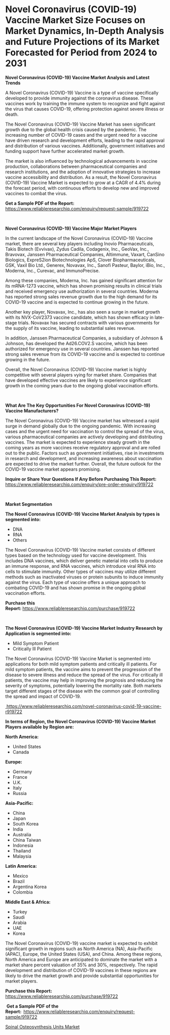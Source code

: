 <p><h1>Novel Coronavirus (COVID-19) Vaccine Market Size Focuses on Market Dynamics, In-Depth Analysis and Future Projections of its Market Forecasted for Period from 2024 to 2031</h1></p><p><strong>Novel Coronavirus (COVID-19) Vaccine Market Analysis and Latest Trends</strong></p>
<p><p>A Novel Coronavirus (COVID-19) Vaccine is a type of vaccine specifically developed to provide immunity against the coronavirus disease. These vaccines work by training the immune system to recognize and fight against the virus that causes COVID-19, offering protection against severe illness or death.</p><p>The Novel Coronavirus (COVID-19) Vaccine Market has seen significant growth due to the global health crisis caused by the pandemic. The increasing number of COVID-19 cases and the urgent need for a vaccine have driven research and development efforts, leading to the rapid approval and distribution of various vaccines. Additionally, government initiatives and funding support have further accelerated market growth.</p><p>The market is also influenced by technological advancements in vaccine production, collaborations between pharmaceutical companies and research institutions, and the adoption of innovative strategies to increase vaccine accessibility and distribution. As a result, the Novel Coronavirus (COVID-19) Vaccine Market is expected to grow at a CAGR of 4.4% during the forecast period, with continuous efforts to develop new and improved vaccines to combat the virus.</p></p>
<p><strong>Get a Sample PDF of the Report:&nbsp;</strong> <a href="https://www.reliableresearchiq.com/enquiry/request-sample/919722">https://www.reliableresearchiq.com/enquiry/request-sample/919722</a></p>
<p>&nbsp;</p>
<p><strong>Novel Coronavirus (COVID-19) Vaccine Major Market Players</strong></p>
<p><p>In the current landscape of the Novel Coronavirus (COVID-19) Vaccine market, there are several key players including Inovio Pharmaceuticals, Takis Biotech (Evvivax), Zydus Cadila, Codagenix, Inc., GeoVax, Inc., Bravovax, Janssen Pharmaceutical Companies, Altimmune, Vaxart, CanSino Biologics, ExpreS2ion Biotechnologies ApS, Clover Biopharmaceuticals, GSK, Vaxil Bio Ltd., Generex, Novavax, Inc., Sanofi Pasteur, Baylor, iBio, Inc., Moderna, Inc., Curevac, and ImmunoPrecise.</p><p>Among these companies, Moderna, Inc. has gained significant attention for its mRNA-1273 vaccine, which has shown promising results in clinical trials and received emergency use authorization in several countries. Moderna has reported strong sales revenue growth due to the high demand for its COVID-19 vaccine and is expected to continue growing in the future.</p><p>Another key player, Novavax, Inc., has also seen a surge in market growth with its NVX-CoV2373 vaccine candidate, which has shown efficacy in late-stage trials. Novavax has secured contracts with various governments for the supply of its vaccine, leading to substantial sales revenue.</p><p>In addition, Janssen Pharmaceutical Companies, a subsidiary of Johnson & Johnson, has developed the Ad26.COV2.S vaccine, which has been authorized for emergency use in several countries. Janssen has reported strong sales revenue from its COVID-19 vaccine and is expected to continue growing in the future.</p><p>Overall, the Novel Coronavirus (COVID-19) Vaccine market is highly competitive with several players vying for market share. Companies that have developed effective vaccines are likely to experience significant growth in the coming years due to the ongoing global vaccination efforts.</p></p>
<p>&nbsp;</p>
<p><strong>What Are The Key Opportunities For Novel Coronavirus (COVID-19) Vaccine Manufacturers?</strong></p>
<p><p>The Novel Coronavirus (COVID-19) Vaccine market has witnessed a rapid surge in demand globally due to the ongoing pandemic. With increasing cases and the urgent need for vaccination to control the spread of the virus, various pharmaceutical companies are actively developing and distributing vaccines. The market is expected to experience steady growth in the coming years as more vaccines receive regulatory approval and are rolled out to the public. Factors such as government initiatives, rise in investments in research and development, and increasing awareness about vaccination are expected to drive the market further. Overall, the future outlook for the COVID-19 vaccine market appears promising.</p></p>
<p><strong>Inquire or Share Your Questions If Any Before Purchasing This Report:</strong> <a href="https://www.reliableresearchiq.com/enquiry/pre-order-enquiry/919722">https://www.reliableresearchiq.com/enquiry/pre-order-enquiry/919722</a></p>
<p>&nbsp;</p>
<p><strong>Market Segmentation</strong></p>
<p><strong>The Novel Coronavirus (COVID-19) Vaccine Market Analysis by types is segmented into:</strong></p>
<p><ul><li>DNA</li><li>RNA</li><li>Others</li></ul></p>
<p><p>The Novel Coronavirus (COVID-19) Vaccine market consists of different types based on the technology used for vaccine development. This includes DNA vaccines, which deliver genetic material into cells to produce an immune response, and RNA vaccines, which introduce viral RNA into cells to stimulate immunity. Other types of vaccines may utilize different methods such as inactivated viruses or protein subunits to induce immunity against the virus. Each type of vaccine offers a unique approach to combating COVID-19 and has shown promise in the ongoing global vaccination efforts.</p></p>
<p><strong>Purchase this Report:&nbsp;</strong><a href="https://www.reliableresearchiq.com/purchase/919722">https://www.reliableresearchiq.com/purchase/919722</a></p>
<p>&nbsp;</p>
<p><strong>The Novel Coronavirus (COVID-19) Vaccine Market Industry Research by Application is segmented into:</strong></p>
<p><ul><li>Mild Symptom Patient</li><li>Critically Ill Patient</li></ul></p>
<p><p>The Novel Coronavirus (COVID-19) Vaccine Market is segmented into applications for both mild symptom patients and critically ill patients. For mild symptom patients, the vaccine aims to prevent the progression of the disease to severe illness and reduce the spread of the virus. For critically ill patients, the vaccine may help in improving the prognosis and reducing the severity of symptoms, potentially lowering the mortality rate. Both markets target different stages of the disease with the common goal of controlling the spread and impact of COVID-19.</p></p>
<p><a href="https://www.reliableresearchiq.com/novel-coronavirus-covid-19-vaccine-r919722">&nbsp;https://www.reliableresearchiq.com/novel-coronavirus-covid-19-vaccine-r919722</a></p>
<p><strong>In terms of Region, the Novel Coronavirus (COVID-19) Vaccine Market Players available by Region are:</strong></p>
<p>
    <p> <strong> North America: </strong>
        <ul>
            <li>United States</li>
            <li>Canada</li>
        </ul>
        </p> 
    <p> <strong> Europe: </strong>
        <ul>
            <li>Germany</li>
            <li>France</li>
            <li>U.K.</li>
            <li>Italy</li>
            <li>Russia</li>
        </ul>
        </p> 
    <p> <strong> Asia-Pacific: </strong>
        <ul>
            <li>China</li>
            <li>Japan</li>
            <li>South Korea</li>
            <li>India</li>
            <li>Australia</li>
            <li>China Taiwan</li>
            <li>Indonesia</li>
            <li>Thailand</li>
            <li>Malaysia</li>
        </ul>
        </p> 
    <p> <strong> Latin America: </strong>
        <ul>
            <li>Mexico</li>
            <li>Brazil</li>
            <li>Argentina Korea</li>
            <li>Colombia</li>
        </ul>
        </p> 
    <p> <strong> Middle East & Africa: </strong>
        <ul>
            <li>Turkey</li>
            <li>Saudi</li>
            <li>Arabia</li>
            <li>UAE</li>
            <li>Korea</li>
        </ul>
    </p>
    </p>
<p><p>The Novel Coronavirus (COVID-19) vaccine market is expected to exhibit significant growth in regions such as North America (NA), Asia-Pacific (APAC), Europe, the United States (USA), and China. Among these regions, North America and Europe are anticipated to dominate the market with a market share percent valuation of 35% and 30%, respectively. The rapid development and distribution of COVID-19 vaccines in these regions are likely to drive the market growth and provide substantial opportunities for market players.</p></p>
<p><strong>Purchase this Report: </strong><a href="https://www.reliableresearchiq.com/purchase/919722">https://www.reliableresearchiq.com/purchase/919722</a></p>
<p>&nbsp;<strong>Get a Sample PDF of the Report:&nbsp;&nbsp;</strong><a href="https://www.reliableresearchiq.com/enquiry/request-sample/919722">https://www.reliableresearchiq.com/enquiry/request-sample/919722</a></p>
<p><strong></strong></p>
<p><p><a href="https://github.com/biheemgalvinlouises6hokrh3h/Market-Research-Report-List-3/blob/main/spinal-osteosynthesis-units-market.md">Spinal Osteosynthesis Units Market</a></p></p>